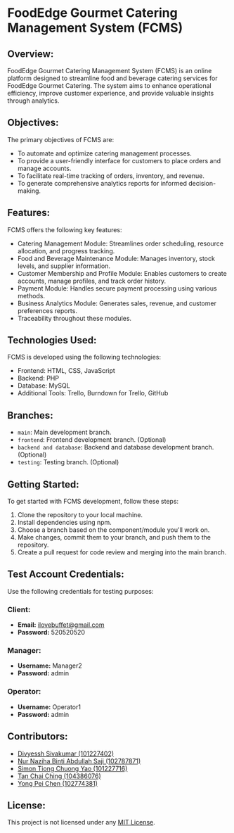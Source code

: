 # FoodEdge Gourmet Catering Management System (FCMS)

## Overview:
FoodEdge Gourmet Catering Management System (FCMS) is an online platform designed to streamline food and beverage catering services for FoodEdge Gourmet Catering. The system aims to enhance operational efficiency, improve customer experience, and provide valuable insights through analytics.

## Objectives:
The primary objectives of FCMS are:
- To automate and optimize catering management processes.
- To provide a user-friendly interface for customers to place orders and manage accounts.
- To facilitate real-time tracking of orders, inventory, and revenue.
- To generate comprehensive analytics reports for informed decision-making.

## Features:
FCMS offers the following key features:
- Catering Management Module: Streamlines order scheduling, resource allocation, and progress tracking.
- Food and Beverage Maintenance Module: Manages inventory, stock levels, and supplier information.
- Customer Membership and Profile Module: Enables customers to create accounts, manage profiles, and track order history.
- Payment Module: Handles secure payment processing using various methods.
- Business Analytics Module: Generates sales, revenue, and customer preferences reports.
- Traceability throughout these modules.

## Technologies Used:
FCMS is developed using the following technologies:
- Frontend: HTML, CSS, JavaScript
- Backend: PHP
- Database: MySQL
- Additional Tools: Trello, Burndown for Trello, GitHub

## Branches:
- `main`: Main development branch.
- `frontend`: Frontend development branch. (Optional)
- `backend and database`: Backend and database development branch. (Optional)
- `testing`: Testing branch. (Optional)

## Getting Started:
To get started with FCMS development, follow these steps:
1. Clone the repository to your local machine.
2. Install dependencies using npm.
3. Choose a branch based on the component/module you'll work on.
4. Make changes, commit them to your branch, and push them to the repository.
5. Create a pull request for code review and merging into the main branch.

## Test Account Credentials:
Use the following credentials for testing purposes:

### Client:
- **Email:** ilovebuffet@gmail.com
- **Password:** 520520520

### Manager:
- **Username:** Manager2
- **Password:** admin

### Operator:
- **Username:** Operator1
- **Password:** admin

## Contributors:
- [Divyessh Sivakumar (101227402)](https://github.com/Teakzieas)
- [Nur Naziha Binti Abdullah Saji (102787871)](https://github.com/zeeetty)
- [Simon Tiong Chuong Yao (101227716)](https://github.com/SimonTCY)
- [Tan Chai Ching (104386076)](https://github.com/kristen531)
- [Yong Pei Chen (102774381)](https://github.com/FennicaY)

## License:
This project is not licensed under any [MIT License](link-to-license).
